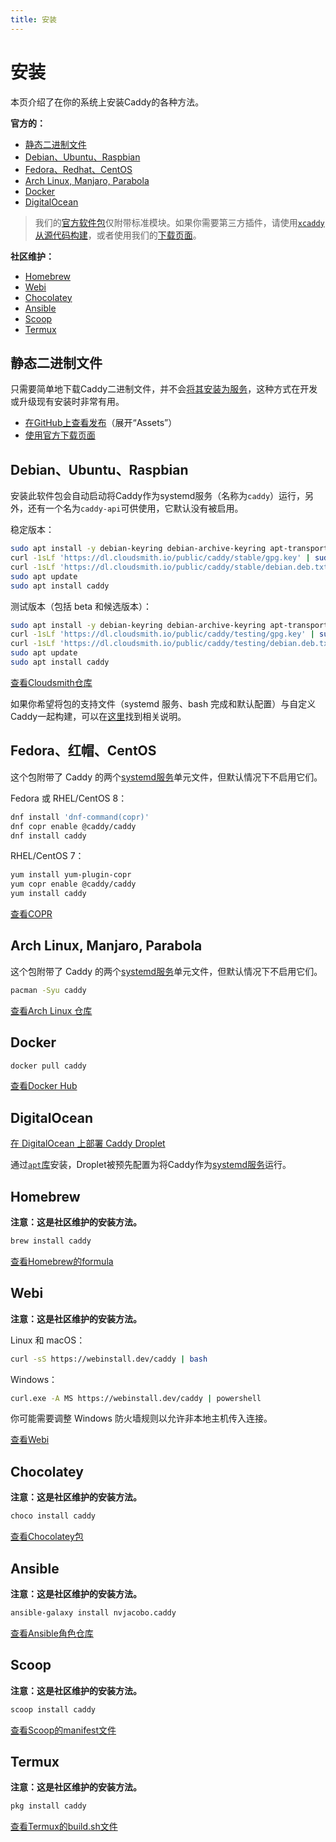 ```yaml
---
title: 安装
---
```


# 安装

本页介绍了在你的系统上安装Caddy的各种方法。

__官方的：__
- [静态二进制文件](https://caddyserver.com/docs/install#static-binaries)
- [Debian、Ubuntu、Raspbian](https://caddyserver.com/docs/install#debian-ubuntu-raspbian)
- [Fedora、Redhat、CentOS](https://caddyserver.com/docs/install#fedora-redhat-centos)
- [Arch Linux, Manjaro, Parabola](https://caddyserver.com/docs/install#arch-linux-manjaro-parabola)
- [Docker](https://caddyserver.com/docs/install#docker)
- [DigitalOcean](https://caddyserver.com/docs/install#digitalocean)

> 我们的[官方软件包](https://github.com/caddyserver/dist)仅附带标准模块。如果你需要第三方插件，请使用[`xcaddy`从源代码构建](https://caddyserver.com/docs/build#xcaddy)，或者使用我们的[下载页面](https://caddyserver.com/download)。


__社区维护：__
- [Homebrew](https://caddyserver.com/docs/install#homebrew)
- [Webi](https://caddyserver.com/docs/install#webi)
- [Chocolatey](https://caddyserver.com/docs/install#chocolatey)
- [Ansible](https://caddyserver.com/docs/install#ansible)
- [Scoop](https://caddyserver.com/docs/install#scoop)
- [Termux](https://caddyserver.com/docs/install#termux)


## 静态二进制文件

只需要简单地下载Caddy二进制文件，并不会[将其安装为服务](https://caddyserver.com/docs/running#manual-installation)，这种方式在开发或升级现有安装时非常有用。

- [在GitHub上查看发布](https://github.com/caddyserver/caddy/releases)（展开“Assets”）
- [使用官方下载页面](https://caddyserver.com/download)

## Debian、Ubuntu、Raspbian

安装此软件包会自动启动将Caddy作为systemd服务（名称为`caddy`）运行，另外，还有一个名为`caddy-api`可供使用，它默认没有被启用。

稳定版本：

```bash
sudo apt install -y debian-keyring debian-archive-keyring apt-transport-https
curl -1sLf 'https://dl.cloudsmith.io/public/caddy/stable/gpg.key' | sudo gpg --dearmor -o /usr/share/keyrings/caddy-stable-archive-keyring.gpg
curl -1sLf 'https://dl.cloudsmith.io/public/caddy/stable/debian.deb.txt' | sudo tee /etc/apt/sources.list.d/caddy-stable.list
sudo apt update
sudo apt install caddy
```

测试版本（包括 beta 和候选版本）：

```bash
sudo apt install -y debian-keyring debian-archive-keyring apt-transport-https
curl -1sLf 'https://dl.cloudsmith.io/public/caddy/testing/gpg.key' | sudo gpg --dearmor -o /usr/share/keyrings/caddy-testing-archive-keyring.gpg
curl -1sLf 'https://dl.cloudsmith.io/public/caddy/testing/debian.deb.txt' | sudo tee /etc/apt/sources.list.d/caddy-testing.list
sudo apt update
sudo apt install caddy
```

[查看Cloudsmith仓库](https://cloudsmith.io/~caddy/repos/)

如果你希望将包的支持文件（systemd 服务、bash 完成和默认配置）与自定义Caddy一起构建，可以在[这里](https://caddyserver.com/docs/build#package-support-files-for-custom-builds-for-debianubunturaspbian)找到相关说明。

## Fedora、红帽、CentOS

这个包附带了 Caddy 的两个[systemd服务](https://caddyserver.com/docs/running#linux-service)单元文件，但默认情况下不启用它们。

Fedora 或 RHEL/CentOS 8：

```bash
dnf install 'dnf-command(copr)'
dnf copr enable @caddy/caddy
dnf install caddy
```

RHEL/CentOS 7：

```bash
yum install yum-plugin-copr
yum copr enable @caddy/caddy
yum install caddy
```

[查看COPR](https://copr.fedorainfracloud.org/coprs/g/caddy/caddy/)


## Arch Linux, Manjaro, Parabola

这个包附带了 Caddy 的两个[systemd服务](https://caddyserver.com/docs/running#linux-service)单元文件，但默认情况下不启用它们。

```bash
pacman -Syu caddy
```

[查看Arch Linux 仓库](https://archlinux.org/packages/community/x86_64/caddy/)

## Docker

```bash
docker pull caddy
```

[查看Docker Hub](https://hub.docker.com/_/caddy)

## DigitalOcean

[在 DigitalOcean 上部署 Caddy Droplet](https://marketplace.digitalocean.com/apps/caddy)

通过[`apt`库](https://caddyserver.com/docs/install#debian-ubuntu-raspbian)安装，Droplet被预先配置为将Caddy作为[systemd服务](https://caddyserver.com/docs/running#linux-service)运行。


## Homebrew

__注意：这是社区维护的安装方法。__

```bash
brew install caddy
```

[查看Homebrew的formula](https://formulae.brew.sh/formula/caddy)


## Webi

__注意：这是社区维护的安装方法。__

Linux 和 macOS：

```bash
curl -sS https://webinstall.dev/caddy | bash
```

Windows：

```bash
curl.exe -A MS https://webinstall.dev/caddy | powershell
```

你可能需要调整 Windows 防火墙规则以允许非本地主机传入连接。

[查看Webi](https://webinstall.dev/caddy)

## Chocolatey

__注意：这是社区维护的安装方法。__

```bash
choco install caddy
```

[查看Chocolatey包](https://chocolatey.org/packages/caddy)

## Ansible

__注意：这是社区维护的安装方法。__

```bash
ansible-galaxy install nvjacobo.caddy
```

[查看Ansible角色仓库](https://github.com/nvjacobo/caddy)

## Scoop

__注意：这是社区维护的安装方法。__

```bash
scoop install caddy
```

[查看Scoop的manifest文件](https://github.com/ScoopInstaller/Main/blob/master/bucket/caddy.json)

## Termux

__注意：这是社区维护的安装方法。__

```bash
pkg install caddy
```

[查看Termux的build.sh文件](https://github.com/termux/termux-packages/blob/master/packages/caddy/build.sh)
